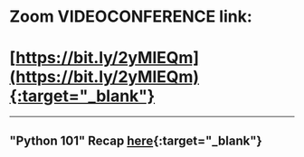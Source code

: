 # Zoom VIDEOCONFERENCE link:
# [https://bit.ly/2yMlEQm](https://bit.ly/2yMlEQm){:target="_blank"}

---

## "Python 101" Recap [here](/pypancsv/HandsOn201810){:target="_blank"}
